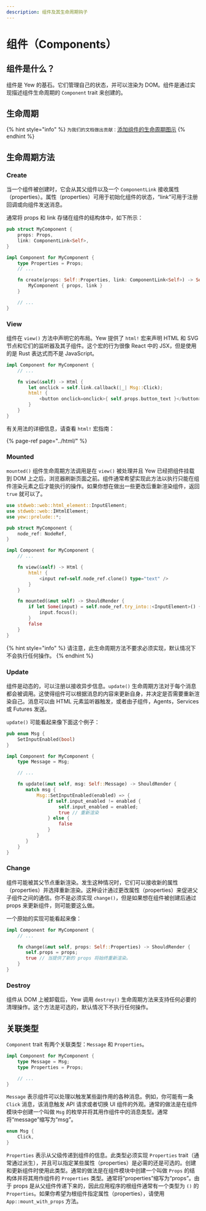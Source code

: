 ```yaml
---
description: 组件及其生命周期钩子
---
```


# 组件（Components）

## 组件是什么？

组件是 Yew 的基石。它们管理自己的状态，并可以渲染为 DOM。组件是通过实现描述组件生命周期的 `Component` trait 来创建的。

## 生命周期

{% hint style="info" %}
`为我们的文档做出贡献：`[添加组件的生命周期图示](https://github.com/yewstack/docs/issues/22)
{% endhint %}

## 生命周期方法

### Create

当一个组件被创建时，它会从其父组件以及一个 `ComponentLink` 接收属性（properties）。属性（properties）可用于初始化组件的状态，“link”可用于注册回调或向组件发送消息。

通常将 props 和 link 存储在组件的结构体中，如下所示：

```rust
pub struct MyComponent {
    props: Props,
    link: ComponentLink<Self>,
}

impl Component for MyComponent {
    type Properties = Props;
    // ...

    fn create(props: Self::Properties, link: ComponentLink<Self>) -> Self {
        MyComponent { props, link }
    }

    // ...
}
```

### View

组件在 `view()` 方法中声明它的布局。Yew 提供了 `html!` 宏来声明 HTML 和 SVG 节点和它们的监听器及其子组件。这个宏的行为很像 React 中的 JSX，但是使用的是 Rust 表达式而不是 JavaScript。

```rust
impl Component for MyComponent {
    // ...

    fn view(&self) -> Html {
        let onclick = self.link.callback(|_| Msg::Click);
        html! {
            <button onclick=onclick>{ self.props.button_text }</button>
        }
    }
}
```

有关用法的详细信息，请查看 `html!` 宏指南：

{% page-ref page="../html/" %}

### Mounted

`mounted()` 组件生命周期方法调用是在 `view()` 被处理并且 Yew 已经把组件挂载到 DOM 上之后，浏览器刷新页面之前。组件通常希望实现此方法以执行只能在组件渲染元素之后才能执行的操作。如果你想在做出一些更改后重新渲染组件，返回 `true` 就可以了。

```rust
use stdweb::web::html_element::InputElement;
use stdweb::web::IHtmlElement;
use yew::prelude::*;

pub struct MyComponent {
    node_ref: NodeRef,
}

impl Component for MyComponent {
    // ...

    fn view(&self) -> Html {
        html! {
            <input ref=self.node_ref.clone() type="text" />
        }
    }

    fn mounted(&mut self) -> ShouldRender {
        if let Some(input) = self.node_ref.try_into::<InputElement>() {
            input.focus();
        }
        false
    }
}
```

{% hint style="info" %}
请注意，此生命周期方法不要求必须实现，默认情况下不会执行任何操作。
{% endhint %}

### Update

组件是动态的，可以注册以接收异步信息。`update()` 生命周期方法对于每个消息都会被调用。这使得组件可以根据消息的内容来更新自身，并决定是否需要重新渲染自己。消息可以由 HTML 元素监听器触发，或者由子组件，Agents，Services 或 Futures 发送。

`update()` 可能看起来像下面这个例子：

```rust
pub enum Msg {
    SetInputEnabled(bool)
}

impl Component for MyComponent {
    type Message = Msg;

    // ...

    fn update(&mut self, msg: Self::Message) -> ShouldRender {
       match msg {
           Msg::SetInputEnabled(enabled) => {
               if self.input_enabled != enabled {
                   self.input_enabled = enabled;
                   true // 重新渲染
               } else {
                   false
               }
           }
       }
    }
}
```

### Change

组件可能被其父节点重新渲染。发生这种情况时，它们可以接收新的属性（properties）并选择重新渲染。这种设计通过更改属性（properties）来促进父子组件之间的通信。你不是必须实现 `change()`，但是如果想在组件被创建后通过 props 来更新组件，则可能要这么做。

一个原始的实现可能看起来像：

```rust
impl Component for MyComponent {
    // ...

    fn change(&mut self, props: Self::Properties) -> ShouldRender {
       self.props = props;
       true // 当提供了新的 props 将始终重新渲染。
    }
}
```

### Destroy

组件从 DOM 上被卸载后，Yew 调用 `destroy()` 生命周期方法来支持任何必要的清理操作。这个方法是可选的，默认情况下不执行任何操作。

## 关联类型

`Component` trait 有两个关联类型：`Message` 和 `Properties`。

```rust
impl Component for MyComponent {
    type Message = Msg;
    type Properties = Props;

    // ...
}
```

`Message` 表示组件可以处理以触发某些副作用的各种消息。例如，你可能有一条 `Click` 消息，该消息触发 API 请求或者切换 UI 组件的外观。通常的做法是在组件模块中创建一个叫做 `Msg` 的枚举并将其用作组件中的消息类型。通常将“message”缩写为“msg”。

```rust
enum Msg {
    Click,
}
```

`Properties` 表示从父级传递到组件的信息。此类型必须实现 `Properties` trait（通常通过派生），并且可以指定某些属性（properties）是必需的还是可选的。创建和更新组件时使用此类型。通常的做法是在组件模块中创建一个叫做 `Props` 的结构体并将其用作组件的 `Properties` 类型。通常将“properties”缩写为“props”。由于 props 是从父组件传递下来的，因此应用程序的根组件通常有一个类型为 `()` 的 `Properties`。如果你希望为根组件指定属性（properties），请使用 `App::mount_with_props` 方法。

